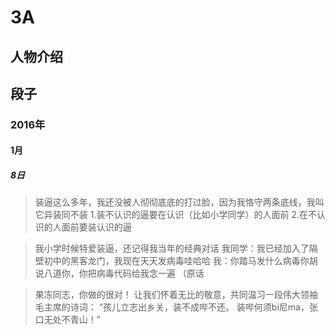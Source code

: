 # 3A

## 人物介绍

## 段子

### 2016年

#### 1月

##### 8日

> 装逼这么多年，我还没被人彻彻底底的打过脸，因为我恪守两条底线，我叫它异装同不装
> 1.装不认识的逼要在认识（比如小学同学）的人面前
> 2.在不认识的人面前要装认识的逼

> 我小学时候特爱装逼，还记得我当年的经典对话
> 我同学：我已经加入了隔壁初中的黑客龙门，我现在天天发病毒哇哈哈
> 我：你踏马发什么病毒你胡说八道你，你把病毒代码给我念一遍
> （原话

> 果冻同志，你做的很对！
> 让我们怀着无比的敬意，共同温习一段伟大领袖毛主席的诗词：
> “孩儿立志出乡关，装不成哔不还。
> 装哔何须bi尼ma，张口无处不青山！”
